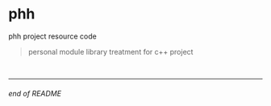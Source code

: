 # phh

phh project resource code

> personal module library treatment for c++ project

<!-----

__*PACKAGE*__
- [stb](https://github.com/nothings/stb)
- [argon2](https://github.com/P-H-C/phc-winner-argon2)
- [drogon](https://github.com/drogonframework/drogon)
- [openssl](https://github.com/openssl/openssl)
- [jsoncpp](https://github.com/open-source-parsers/jsoncpp)
- [nanosvg](https://github.com/memononen/nanosvg)
- [zxing-cpp](https://github.com/zxing-cpp/zxing-cpp)

<br>

__*NOTE*:__
```
- if package is not installed in your machine:
    - some implementation is not available
```-->

<br>

---

###### end of README
